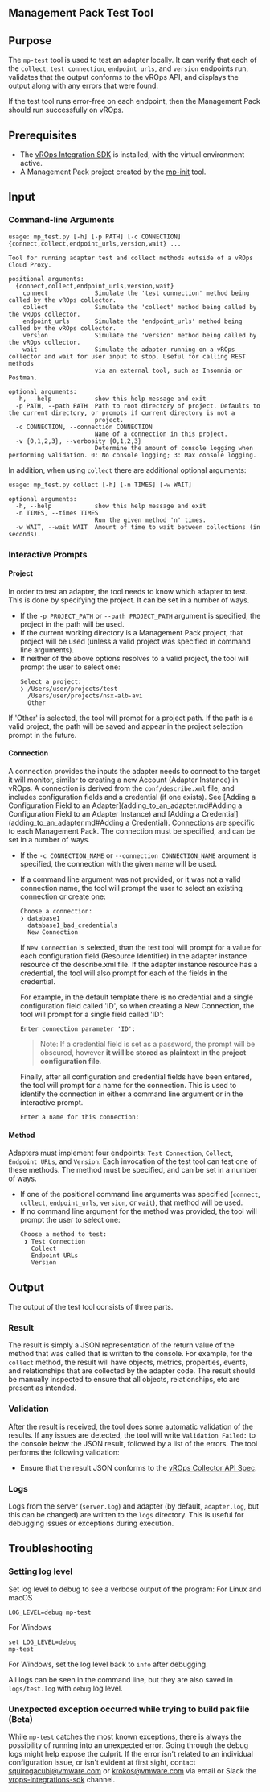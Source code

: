 Management Pack Test Tool
-------------------------

## Purpose

The `mp-test` tool is used to test an adapter locally. It can verify that each of the `collect`, `test connection`, `endpoint urls`, and `version` endpoints run, validates that the output conforms to the vROps API, and displays the output along with any errors that were found.

If the test tool runs error-free on each endpoint, then the Management Pack should run successfully on vROps.

## Prerequisites

* The [vROps Integration SDK](../README.md#Installation) is installed, with the virtual environment active.
* A Management Pack project created by the [mp-init](mp-init.md) tool.

## Input

### Command-line Arguments
```
usage: mp_test.py [-h] [-p PATH] [-c CONNECTION] {connect,collect,endpoint_urls,version,wait} ...

Tool for running adapter test and collect methods outside of a vROps Cloud Proxy.

positional arguments:
  {connect,collect,endpoint_urls,version,wait}
    connect             Simulate the 'test connection' method being called by the vROps collector.
    collect             Simulate the 'collect' method being called by the vROps collector.
    endpoint_urls       Simulate the 'endpoint_urls' method being called by the vROps collector.
    version             Simulate the 'version' method being called by the vROps collector.
    wait                Simulate the adapter running on a vROps collector and wait for user input to stop. Useful for calling REST methods
                        via an external tool, such as Insomnia or Postman.

optional arguments:
  -h, --help            show this help message and exit
  -p PATH, --path PATH  Path to root directory of project. Defaults to the current directory, or prompts if current directory is not a
                        project.
  -c CONNECTION, --connection CONNECTION
                        Name of a connection in this project.
  -v {0,1,2,3}, --verbosity {0,1,2,3}
                        Determine the amount of console logging when performing validation. 0: No console logging; 3: Max console logging.
```

In addition, when using `collect` there are additional optional arguments:
```
usage: mp_test.py collect [-h] [-n TIMES] [-w WAIT]

optional arguments:
  -h, --help            show this help message and exit
  -n TIMES, --times TIMES
                        Run the given method 'n' times.
  -w WAIT, --wait WAIT  Amount of time to wait between collections (in seconds).
```
### Interactive Prompts

#### Project
In order to test an adapter, the tool needs to know which adapter to test. This is done by specifying the project. It can be set in a number of ways. 
* If the `-p PROJECT_PATH` or `--path PROJECT_PATH` argument is specified, the project in the path will be used.
* If the current working directory is a Management Pack project, that project will be used (unless a valid project was specified in command line arguments).
* If neither of the above options resolves to a valid project, the tool will prompt the user to select one:
    ```
    Select a project:
    ❯ /Users/user/projects/test
      /Users/user/projects/nsx-alb-avi
      Other
    ```
If 'Other' is selected, the tool will prompt for a project path. If the path is a valid project, the path will be saved and appear in the project selection prompt in the future.

#### Connection
A connection provides the inputs the adapter needs to connect to the target it will monitor, similar to creating a new Account (Adapter Instance) in vROps. A connection is derived from the `conf/describe.xml` file, and includes configuration fields and a credential (if one exists). See [Adding a Configuration Field to an Adapter](adding_to_an_adapter.md#Adding a Configuration Field to an Adapter Instance) and [Adding a Credential](adding_to_an_adapter.md#Adding a Credential). Connections are specific to each Management Pack. The connection must be specified, and can be set in a number of ways.
* If the `-c CONNECTION_NAME` or `--connection CONNECTION_NAME` argument is specified, the connection with the given name will be used. 
* If a command line argument was not provided, or it was not a valid connection name, the tool will prompt the user to select an existing connection or create one:
    ```
    Choose a connection:
    ❯ database1
      database1_bad_credentials
      New Connection
    ```
    If `New Connection` is selected, than the test tool will prompt for a value for each configuration field (Resource Identifier) in the adapter instance resource of the describe.xml file. If the adapter instance resource has a credential, the tool will also prompt for each of the fields in the credential.
 
    For example, in the default template there is no credential and a single configuration field called 'ID', so when creating a New Connection, the tool will prompt for a single field called 'ID':
    ```
    Enter connection parameter 'ID': 
    ```
    
    > Note: If a credential field is set as a password, the prompt will be obscured, however **it will be stored as plaintext in the project configuration file**.

    Finally, after all configuration and credential fields have been entered, the tool will prompt for a name for the connection. This is used to identify the connection in either a command line argument or in the interactive prompt.
    ```
    Enter a name for this connection:
    ```
#### Method
Adapters must implement four endpoints: `Test Connection`, `Collect`, `Endpoint URLs`, and `Version`. Each invocation of the test tool can test one of these methods. The method must be specified, and can be set in a number of ways.
* If one of the positional command line arguments was specified (`connect`, `collect`, `endpoint_urls`, `version`, or `wait`), that method will be used. 
* If no command line argument for the method was provided, the tool will prompt the user to select one:
    ```
    Choose a method to test:
     ❯ Test Connection
       Collect
       Endpoint URLs
       Version
    ```
## Output

The output of the test tool consists of three parts.
### Result

The result is simply a JSON representation of the return value of the method that was called that is written to the console. For example, for the `collect` method, the result will have objects, metrics, properties, events, and relationships that are collected by the adapter code. The result should be manually inspected to ensure that all objects, relationships, etc are present as intended.

### Validation
After the result is received, the tool does some automatic validation of the results. If any issues are detected, the tool will write `Validation Failed:` to the console below the JSON result, followed by a list of the errors.
The tool performs the following validation:
* Ensure that the result JSON conforms to the [vROps Collector API Spec](../api/vrops-collector-fwk2-openapi.json).

### Logs
Logs from the server (`server.log`) and adapter (by default, `adapter.log`, but this can be changed) are written to the `logs` directory. This is useful for debugging issues or exceptions during execution.

## Troubleshooting
### Setting log level

Set log level to debug to see a verbose output of the program:
For Linux and macOS
```shell
LOG_LEVEL=debug mp-test
```
For Windows
```
set LOG_LEVEL=debug
mp-test
```
For Windows, set the log level back to `info` after debugging.

All logs can be seen in the command line, but they are also saved in `logs/test.log` with `debug` log level.

### Unexpected exception occurred while trying to build pak file (Beta)
While `mp-test` catches the most known exceptions, there is always the possibility of running into an unexpected error. Going through the debug logs might help expose the culprit. If the error isn't related to an individual configuration issue, or
isn't evident at first sight, contact [squirogacubi@vmware.com](mailto:squirogacubi@vmware.com) or [krokos@vmware.com](mailto:krokos@vmware.com) via email or Slack the [vrops-integrations-sdk](https://vmware.slack.com/archives/C03KB8KF2VD) channel.
